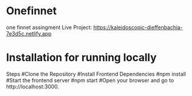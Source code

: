 # Onefinnet
one finnet assingment
Live Project: https://kaleidoscopic-dieffenbachia-7e3d5c.netlify.app


# Installation for running locally
Steps
#Clone the Repository
#Install Frontend Dependencies
#npm install
#Start the frontend server
#npm start
#Open your browser and go to http://localhost:3000.
